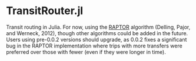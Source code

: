 # TransitRouter.jl

Transit routing in Julia. For now, using the [RAPTOR](http://research.microsoft.com/pubs/156567/raptor_alenex.pdf) algorithm (Delling, Pajor, and Werneck, 2012), though other algorithms could be added in the future. Users using pre-0.0.2 versions should upgrade, as 0.0.2 fixes a significant bug in the RAPTOR implementation where trips with more transfers were preferred over those with fewer (even if they were longer in time).